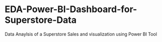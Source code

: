# EDA-Power-BI-Dashboard-for-Superstore-Data
Data Anaylsis of a Superstore Sales and visualization using Power BI Tool
